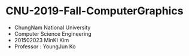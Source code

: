 # CNU-2019-Fall-ComputerGraphics
- ChungNam National University
- Computer Science Engineering
- 201502023 MinKi Kim
- Professor : YoungJun Ko
